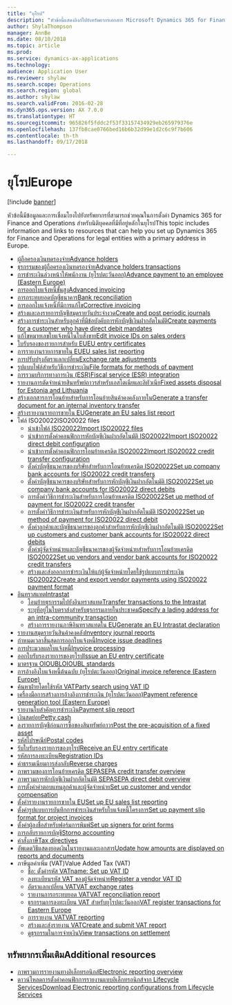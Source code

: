 ```yaml
---
title: "ยุโรป"
description: "หัวข้อนี้แสดงลิงก์ไปยังทรัพยากรเอกสาร Microsoft Dynamics 365 for Finance and Operations สำหรับยุโรป"
author: ShylaThompson
manager: AnnBe
ms.date: 08/10/2018
ms.topic: article
ms.prod: 
ms.service: dynamics-ax-applications
ms.technology: 
audience: Application User
ms.reviewer: shylaw
ms.search.scope: Operations
ms.search.region: global
ms.author: shylaw
ms.search.validFrom: 2016-02-28
ms.dyn365.ops.version: AX 7.0.0
ms.translationtype: HT
ms.sourcegitcommit: 965826f5fddc2f53f33157434929eb265979376e
ms.openlocfilehash: 137fb8cae0766bed16b6b32d99e1d2c6c9f7b606
ms.contentlocale: th-th
ms.lasthandoff: 09/17/2018

---
```


# <a name="europe"></a><span data-ttu-id="03020-103">ยุโรป</span><span class="sxs-lookup"><span data-stu-id="03020-103">Europe</span></span> 

[!include [banner](../includes/banner.md)]

<span data-ttu-id="03020-104">หัวข้อนี้มีข้อมูลและการเชื่อมโยงไปยังทรัพยากรที่สามารถช่วยคุณในการตั้งค่า Dynamics 365 for Finance and Operations สำหรับนิติบุคคลที่มีที่อยู่หลักในยุโรป</span><span class="sxs-lookup"><span data-stu-id="03020-104">This topic includes information and links to resources that can help you set up Dynamics 365 for Finance and Operations for legal entities with a primary address in Europe.</span></span> 

- [<span data-ttu-id="03020-105">ผู้ถือครองเงินทดรองจ่าย</span><span class="sxs-lookup"><span data-stu-id="03020-105">Advance holders</span></span>](emea-advance-holders.md)
 - [<span data-ttu-id="03020-106">ธุรกรรมของผู้ถือครองเงินทดรองจ่าย</span><span class="sxs-lookup"><span data-stu-id="03020-106">Advance holders transactions</span></span>](emea-advance-holders-transactions.md)
 - [<span data-ttu-id="03020-107">การชำระเงินล่วงหน้าให้พนักงาน (ยุโรปตะวันออก)</span><span class="sxs-lookup"><span data-stu-id="03020-107">Advance payment to an employee (Eastern Europe)</span></span>](tasks/advance-payment-employee.md)
- [<span data-ttu-id="03020-108">การออกใบแจ้งหนี้ขั้นสูง</span><span class="sxs-lookup"><span data-stu-id="03020-108">Advanced invoicing</span></span>](emea-advance-invoice.md)
- [<span data-ttu-id="03020-109">การกระทบยอดบัญชีธนาคาร</span><span class="sxs-lookup"><span data-stu-id="03020-109">Bank reconciliation</span></span>](emea-bank-reconciliation.md)
- [<span data-ttu-id="03020-110">การออกใบแจ้งหนี้ที่มีการแก้ไข</span><span class="sxs-lookup"><span data-stu-id="03020-110">Corrective invoicing</span></span>](emea-corrective-invoice.md)
- [<span data-ttu-id="03020-111">สร้างและลงรายการบัญชีสมุดรายวันประจำงวด</span><span class="sxs-lookup"><span data-stu-id="03020-111">Create and post periodic journals</span></span>](emea-create-post-periodic-journals.md)
- [<span data-ttu-id="03020-112">สร้างการชำระเงินสำหรับลูกค้าที่มีข้อบังคับการหักบัญชีเงินฝากอัตโนมัติ</span><span class="sxs-lookup"><span data-stu-id="03020-112">Create payments for a customer who have direct debit mandates</span></span>](tasks/create-payments-customers-who-have-direct-debit-mandates.md)
- [<span data-ttu-id="03020-113">แก้ไขหมายเลขใบแจ้งหนี้ในใบสั่งขาย</span><span class="sxs-lookup"><span data-stu-id="03020-113">Edit invoice IDs on sales orders</span></span>](emea-edit-invoice-id-sales-orders.md)
- [<span data-ttu-id="03020-114">ใบรับรองของรายการสำหรับ EU</span><span class="sxs-lookup"><span data-stu-id="03020-114">EU entry certificates</span></span>](emea-entry-certificates.md)
- [<span data-ttu-id="03020-115">การรายงานรายการขายใน EU</span><span class="sxs-lookup"><span data-stu-id="03020-115">EU sales list reporting</span></span>](emea-eu-sales-list.md)
- [<span data-ttu-id="03020-116">การปรับปรุงอัตราแลกเปลี่ยน</span><span class="sxs-lookup"><span data-stu-id="03020-116">Exchange rate adjustments</span></span>](emea-exchange-rate-adjustments.md)
- [<span data-ttu-id="03020-117">รูปแบบไฟล์สำหรับวิธีการชำระเงิน</span><span class="sxs-lookup"><span data-stu-id="03020-117">File formats for methods of payment</span></span>](emea-select-file-formats-for-the-method-of-payments.md)
- [<span data-ttu-id="03020-118">การรวมบริการทางการเงิน (ESR)</span><span class="sxs-lookup"><span data-stu-id="03020-118">Fiscal service (ESR) integration</span></span>](emea-fiscal-service-integration.md)
- [<span data-ttu-id="03020-119">รายงานการตัดจำหน่ายสินทรัพย์ถาวรสำหรับเอสโตเนียและลิทัวเนีย</span><span class="sxs-lookup"><span data-stu-id="03020-119">Fixed assets disposal for Estonia and Lithuania</span></span>](emea-credit-note-reverse-fixed-asset-sale.md)
- [<span data-ttu-id="03020-120">สร้างเอกสารการโอนย้ายสำหรับการโอนย้ายสินค้าคงคลังภายใน</span><span class="sxs-lookup"><span data-stu-id="03020-120">Generate a transfer document for an internal inventory transfer</span></span>](tasks/transfer-document-internal-inventory-transfer.md)
- [<span data-ttu-id="03020-121">สร้างรายงานรายการขายใน EU</span><span class="sxs-lookup"><span data-stu-id="03020-121">Generate an EU sales list report</span></span>](tasks/eur-00011-eu-sales-list-report.md)
- <span data-ttu-id="03020-122">ไฟล์ ISO20022</span><span class="sxs-lookup"><span data-stu-id="03020-122">ISO20022 files</span></span>
  - [<span data-ttu-id="03020-123">นำเข้าไฟล์ ISO20022</span><span class="sxs-lookup"><span data-stu-id="03020-123">Import ISO20022 files</span></span>](emea-ISO20022-file-formats.md)
  - [<span data-ttu-id="03020-124">นำเข้าการตั้งค่าคอนฟิกการหักบัญชีเงินฝากอัตโนมัติ ISO20022</span><span class="sxs-lookup"><span data-stu-id="03020-124">Import ISO20022 direct debit configuration</span></span>](tasks/import-iso20022-direct-debit-configuration.md)
  - [<span data-ttu-id="03020-125">นำเข้าการตั้งค่าคอนฟิกการโอนย้ายเครดิต ISO20022</span><span class="sxs-lookup"><span data-stu-id="03020-125">Import ISO20022 credit transfer configuration</span></span>](tasks/import-iso20022-credit-transfer-configuration.md)
  - [<span data-ttu-id="03020-126">ตั้งค่าบัญชีธนาคารของบริษัทสำหรับการโอนย้ายเครดิต ISO20022</span><span class="sxs-lookup"><span data-stu-id="03020-126">Set up company bank accounts for ISO20022 credit transfers</span></span>](tasks/set-up-company-bank-accounts-iso20022-credit-transfers.md)
  - [<span data-ttu-id="03020-127">ตั้งค่าบัญชีธนาคารของบริษัทสำหรับการหักบัญชีเงินฝากอัตโนมัติ ISO20022</span><span class="sxs-lookup"><span data-stu-id="03020-127">Set up company bank accounts for ISO20022 direct debits</span></span>](tasks/set-up-company-bank-accounts-iso20022-direct-debits.md)
  - [<span data-ttu-id="03020-128">การตั้งค่าวิธีการชำระเงินสำหรับการโอนย้ายเครดิต ISO20022</span><span class="sxs-lookup"><span data-stu-id="03020-128">Set up method of payment for ISO20022 credit transfer</span></span>](tasks/set-up-method-payment-iso20022-credit-transfer.md)
  - [<span data-ttu-id="03020-129">การตั้งค่าวิธีการชำระเงินสำหรับการหักบัญชีเงินฝากอัตโนมัติ ISO20022</span><span class="sxs-lookup"><span data-stu-id="03020-129">Set up method of payment for ISO20022 direct debit</span></span>](tasks/setup-method-payment-iso20022-direct-debit.md)
  - [<span data-ttu-id="03020-130">ตั้งค่าลูกค้าและบัญชีธนาคารของลูกค้าสำหรับการหักบัญชีเงินฝากอัตโนมัติ ISO20022</span><span class="sxs-lookup"><span data-stu-id="03020-130">Set up customers and customer bank accounts for ISO20022 direct debits</span></span>](tasks/set-up-bank-accounts-iso20022-direct-debits.md)
  - [<span data-ttu-id="03020-131">ตั้งค่าผู้จัดจำหน่ายและบัญชีธนาคารของผู้จัดจำหน่ายสำหรับการโอนย้ายเครดิต ISO20022</span><span class="sxs-lookup"><span data-stu-id="03020-131">Set up vendors and vendor bank accounts for ISO20022 credit transfers</span></span>](tasks/set-up-vendor-iso20022-credit-transfers.md)
  - [<span data-ttu-id="03020-132">สร้างและส่งออกการชำระเงินให้แก่ผู้จัดจำหน่ายโดยใช้รูปแบบการชำระเงิน ISO20022</span><span class="sxs-lookup"><span data-stu-id="03020-132">Create and export vendor payments using ISO20022 payment format</span></span>](tasks/create-export-vendor-payments-iso20022-payment-format.md)
- [<span data-ttu-id="03020-133">อินทราสแทต</span><span class="sxs-lookup"><span data-stu-id="03020-133">Intrastat</span></span>](emea-intrastat.md)
  - [<span data-ttu-id="03020-134">โอนย้ายธุรกรรมไปยังอินทราสแทต</span><span class="sxs-lookup"><span data-stu-id="03020-134">Transfer transactions to the Intrastat</span></span>](tasks/transfer-transactions-intrastat.md)
  - [<span data-ttu-id="03020-135">ระบุที่อยู่ในใบตราส่งสำหรับธุรกรรมภายในประชาคม</span><span class="sxs-lookup"><span data-stu-id="03020-135">Specify a lading address for an intra-community transaction</span></span>](tasks/eur-00002-specify-lading-address-intra-community.md)
  - [<span data-ttu-id="03020-136">สร้างการรายงานภาษีอินทราสแทตใน EU</span><span class="sxs-lookup"><span data-stu-id="03020-136">Generate an EU Intrastat declaration</span></span>](tasks/eur-00002-eu-intrastat-declaration.md)
- [<span data-ttu-id="03020-137">รายงานสมุดรายวันสินค้าคงคลัง</span><span class="sxs-lookup"><span data-stu-id="03020-137">Inventory journal reports</span></span>](emea-set-up-report-inventory-journal-names.md)
- [<span data-ttu-id="03020-138">กำหนดเวลาสิ้นสุดการออกใบแจ้งหนี้</span><span class="sxs-lookup"><span data-stu-id="03020-138">Invoice issue deadlines</span></span>](emea-invoice-issue-deadline.md)
- [<span data-ttu-id="03020-139">การประมวลผลใบแจ้งหนี้</span><span class="sxs-lookup"><span data-stu-id="03020-139">Invoice processing</span></span>](emea-invoice-processing.md)
- [<span data-ttu-id="03020-140">ออกใบรับรองรายการของยุโรป</span><span class="sxs-lookup"><span data-stu-id="03020-140">Issue an EU entry certificate</span></span>](tasks/eur-00012-issue-eu-entry-certificate.md)
- [<span data-ttu-id="03020-141">มาตรฐาน OIOUBL</span><span class="sxs-lookup"><span data-stu-id="03020-141">OIOUBL standards</span></span>](emea-oioubl-standards-electronic-invoicing.md)
- [<span data-ttu-id="03020-142">การอ้างอิงใบแจ้งหนี้ต้นฉบับ (ยุโรปตะวันออก)</span><span class="sxs-lookup"><span data-stu-id="03020-142">Original invoice reference (Eastern Europe)</span></span>](tasks/ee-00004-original-invoice-reference.md)
- [<span data-ttu-id="03020-143">ค้นหาฝ่ายโดยใช้รหัส VAT</span><span class="sxs-lookup"><span data-stu-id="03020-143">Party search using VAT ID</span></span>](tasks/eur-00015-party-search-vat-id.md)
- [<span data-ttu-id="03020-144">เครื่องมือการสร้างการอ้างอิงการชำระเงิน (ยุโรปตะวันออก)</span><span class="sxs-lookup"><span data-stu-id="03020-144">Payment reference generation tool (Eastern Europe)</span></span>](tasks/ee-00015-payment-reference-generation-tool.md)
- [<span data-ttu-id="03020-145">รายงานใบสำคัญการชำระเงิน</span><span class="sxs-lookup"><span data-stu-id="03020-145">Payment slip report</span></span>](emea-eur-payment-slip-report-giro.md)
- [<span data-ttu-id="03020-146">เงินสดย่อย</span><span class="sxs-lookup"><span data-stu-id="03020-146">Petty cash</span></span>](emea-petty-cash.md)
- [<span data-ttu-id="03020-147">ลงรายการบัญชีก่อนการซื้อของสินทรัพย์ถาวร</span><span class="sxs-lookup"><span data-stu-id="03020-147">Post the pre-acquisition of a fixed asset</span></span>](emea-pre-acquisition-acquisition-fixed-asset.md)
- [<span data-ttu-id="03020-148">รหัสไปรษณีย์</span><span class="sxs-lookup"><span data-stu-id="03020-148">Postal codes</span></span>](emea-import-create-postal-codes-manually.md)
- [<span data-ttu-id="03020-149">รับใบรับรองรายการของยุโรป</span><span class="sxs-lookup"><span data-stu-id="03020-149">Receive an EU entry certificate</span></span>](tasks/eur-00012-receive-eu-entry-certificate.md)
- [<span data-ttu-id="03020-150">รหัสการลงทะเบียน</span><span class="sxs-lookup"><span data-stu-id="03020-150">Registration IDs</span></span>](emea-registration-ids.md)
- [<span data-ttu-id="03020-151">ค่าธรรมเนียมการส่งกลับ</span><span class="sxs-lookup"><span data-stu-id="03020-151">Reverse charges</span></span>](emea-reverse-charge.md)
- [<span data-ttu-id="03020-152">ภาพรวมของการโอนย้ายเครดิต SEPA</span><span class="sxs-lookup"><span data-stu-id="03020-152">SEPA credit transfer overview</span></span>](../accounts-payable/sepa-credit-transfer.md)
- [<span data-ttu-id="03020-153">ภาพรวมการหักบัญชีเงินฝากอัตโนมัติ SEPA</span><span class="sxs-lookup"><span data-stu-id="03020-153">SEPA direct debit overview</span></span>](../accounts-receivable/sepa-direct-debit-overview.md)
- [<span data-ttu-id="03020-154">การตั้งค่าค่าตอบแทนลูกค้าและผู้จัดจำหน่าย</span><span class="sxs-lookup"><span data-stu-id="03020-154">Set up customer and vendor compensation</span></span>](emea-compensation-customer-vendor-transactions.md)
- [<span data-ttu-id="03020-155">ตั้งค่ารายงานรายการขายใน EU</span><span class="sxs-lookup"><span data-stu-id="03020-155">Set up EU sales list reporting</span></span>](tasks/eur-00011-eu-sales-list-reporting.md)
- [<span data-ttu-id="03020-156">ตั้งค่ารูปแบบการบันทึกการชำระเงินสำหรับใบแจ้งหนี้โครงการ</span><span class="sxs-lookup"><span data-stu-id="03020-156">Set up payment slip format for project invoices</span></span>](tasks/set-up-payment-slip-format-project-invoices.md)
- [<span data-ttu-id="03020-157">ตั้งค่าผู้ลงชื่อสำหรับฟอร์มการพิมพ์</span><span class="sxs-lookup"><span data-stu-id="03020-157">Set up signers for print forms</span></span>](emea-set-up-signers-for-printing-forms.md)
- [<span data-ttu-id="03020-158">การกลับรายการบัญชี</span><span class="sxs-lookup"><span data-stu-id="03020-158">Storno accounting</span></span>](emea-storno.md)
- [<span data-ttu-id="03020-159">คำสั่งภาษี</span><span class="sxs-lookup"><span data-stu-id="03020-159">Tax directives</span></span>](emea-tax-directives.md)
- [<span data-ttu-id="03020-160">อัพเดตวิธีแสดงยอดเงินในรายงานและเอกสาร</span><span class="sxs-lookup"><span data-stu-id="03020-160">Update how amounts are displayed on reports and documents</span></span>](emea-amount-printing-forms.md)
- <span data-ttu-id="03020-161">ภาษีมูลค่าเพิ่ม (VAT)</span><span class="sxs-lookup"><span data-stu-id="03020-161">Value Added Tax (VAT)</span></span>
  - [<span data-ttu-id="03020-162">ชื่อ: ตั้งค่ารหัส VAT</span><span class="sxs-lookup"><span data-stu-id="03020-162">name: Set up VAT ID</span></span>](tasks/eur-00015-vat-id.md)
  - [<span data-ttu-id="03020-163">ลงทะเบียนรหัส VAT ของผู้จัดจำหน่าย</span><span class="sxs-lookup"><span data-stu-id="03020-163">Register a vendor VAT ID</span></span>](tasks/eur-00015-registration-vendor-vat-id.md)
  - [<span data-ttu-id="03020-164">อัตราแลกเปลี่ยน VAT</span><span class="sxs-lookup"><span data-stu-id="03020-164">VAT exchange rates</span></span>](emea-vat-exchange-rate.md)
  - [<span data-ttu-id="03020-165">รายงานการกระทบยอด VAT</span><span class="sxs-lookup"><span data-stu-id="03020-165">VAT reconciliation report</span></span>](tasks/eur-00018-vat-reconciliation-report.md)
  - [<span data-ttu-id="03020-166">ธุรกรรมการลงทะเบียน VAT สำหรับยุโรปตะวันออก</span><span class="sxs-lookup"><span data-stu-id="03020-166">VAT register transactions for Eastern Europe</span></span>](emea-vat-register-transactions.md)
  - [<span data-ttu-id="03020-167">การรายงาน VAT</span><span class="sxs-lookup"><span data-stu-id="03020-167">VAT reporting</span></span>](emea-vat-reporting.md)
  - [<span data-ttu-id="03020-168">สร้างและส่งรายงาน VAT</span><span class="sxs-lookup"><span data-stu-id="03020-168">Create and submit VAT report</span></span>](tasks/create-submit-vat-report.md)
  - [<span data-ttu-id="03020-169">ดูธุรกรรมในการจ่ายเงิน</span><span class="sxs-lookup"><span data-stu-id="03020-169">View transactions on settlement</span></span>](emea-transactions-settlement-form.md)

## <a name="additional-resources"></a><span data-ttu-id="03020-170">ทรัพยากรเพิ่มเติม</span><span class="sxs-lookup"><span data-stu-id="03020-170">Additional resources</span></span>

- [<span data-ttu-id="03020-171">ภาพรวมการรายงานทางอิเล็กทรอนิกส์</span><span class="sxs-lookup"><span data-stu-id="03020-171">Electronic reporting overview</span></span>](../../dev-itpro/analytics/general-electronic-reporting.md)
- [<span data-ttu-id="03020-172">ดาวน์โหลดการตั้งค่าคอนฟิกการรายงานแบบอิเล็กทรอนิกส์จาก Lifecycle Services</span><span class="sxs-lookup"><span data-stu-id="03020-172">Download Electronic reporting configurations from Lifecycle Services</span></span>](../../dev-itpro/analytics/download-electronic-reporting-configuration-lcs.md)


